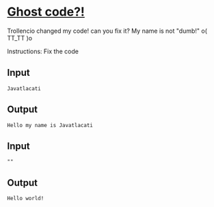 # [Ghost code?!](https://www.codewars.com/kata/ghost-code "570184a95594a091150000a0")

Trollencio changed my code! can you fix it?
My name is not "dumb!" o( TT_TT )o

Instructions: Fix the code

Input
----

    Javatlacati
    
Output
-----

    Hello my name is Javatlacati
    
Input
----

    ""
    
Output
----
    Hello world!